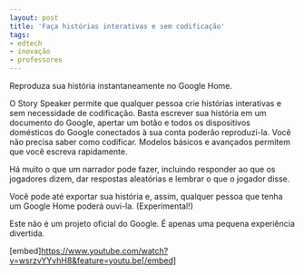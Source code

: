 ```yaml
---
layout: post
title: 'Faça histórias interativas e sem codificação'
tags: 
- edtech
- inovação
- professores
---
```

Reproduza sua história instantaneamente no Google Home.

O Story Speaker permite que qualquer pessoa crie histórias interativas e sem necessidade de codificação. Basta escrever sua história em um documento do Google, apertar um botão e todos os dispositivos domésticos do Google conectados à sua conta poderão reproduzi-la. Você não precisa saber como codificar. Modelos básicos e avançados permitem que você escreva rapidamente.

Há muito o que um narrador pode fazer, incluindo responder ao que os jogadores dizem, dar respostas aleatórias e lembrar o que o jogador disse.

Você pode até exportar sua história e, assim, qualquer pessoa que tenha um Google Home poderá ouvi-la. (Experimental!)

Este não é um projeto oficial do Google. É apenas uma pequena experiência divertida.

[embed]https://www.youtube.com/watch?v=wsrzvYYvhH8&feature=youtu.be[/embed]
